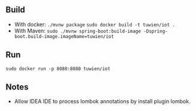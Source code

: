 
## Build
- With docker:
`./mvnw package`
`sudo docker build -t tuwien/iot . `
- With Maven:
`sudo ./mvnw spring-boot:build-image -Dspring-boot.build-image.imageName=tuwien/iot`

## Run
`sudo docker run -p 8080:8080 tuwien/iot`

## Notes
- Allow IDEA IDE to process lombok annotations by install plugin lombok.